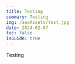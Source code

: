 ```yaml
---
title: Testing
summary: Testing
img: /aaaAssets/test.jpg
date: 2024-02-07
toc: false
isGuide: true
---
```

Testing
